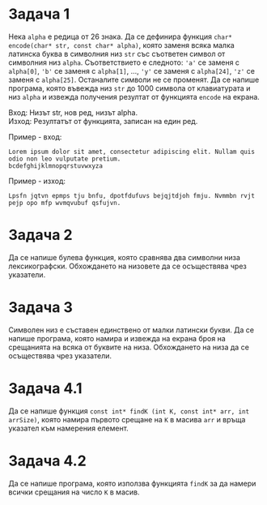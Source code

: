 # Задача 1

Нека `alpha` е редица от 26 знака. Да се дефинира функция `char* encode(char* str, const char* alpha)`, която заменя всяка малка латинска буква в символния низ `str` със съответен символ от символния низ `alpha`. Съответствието е следното: `'a'` се заменя с `alpha[0]`, `'b'` се заменя с `alpha[1]`, ..., `'y'` се заменя с `alpha[24]`, `'z'` се заменя с `alpha[25]`. Останалите символи не се променят. Да се напише програма, която въвежда низ `str` до 1000 символа от клавиатурата и низ `alpha` и извежда получения резултат от функцията `encode` на екрана.

Вход: Низът str, нов ред, низът alpha. <br>
Изход: Резултатът от функцията, записан на един ред.

Пример - вход:
```
Lorem ipsum dolor sit amet, consectetur adipiscing elit. Nullam quis odio non leo vulputate pretium.
bcdefghijklmnopqrstuvwxyza
```

Пример - изход:
```
Lpsfn jqtvn epmps tju bnfu, dpotfdufuvs bejqjtdjoh fmju. Nvmmbn rvjt pejp opo mfp wvmqvubuf qsfujvn.
```


# Задача 2

Да се напише булева функция, която сравнява два символни низа лексикографски. Обхождането на низовете да се осъществява чрез указатели.


# Задача 3

Символен низ е съставен единствено от малки латински букви. Да се напише програма, която намира и извежда на екрана броя на срещанията на всяка от буквите на низа. Обхождането на низа да се осъществява чрез указатели.


# Задача 4.1

Да се напише функция `const int* findK (int K, const int* arr, int arrSize)`, която намира първото срещане на `K` в масива `arr` и връща указател към намерения елемент.


# Задача 4.2

Да се напише програма, която използва функцията `findK` за да намери всички срещания на число `K` в масив.
